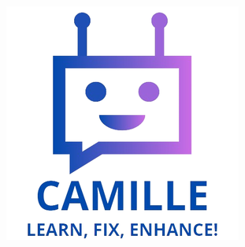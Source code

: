 <img src="https://github.com/FrancescoPinto02/CAMILLE/blob/main/img/logo.png?raw=true" alt="logo.png">

